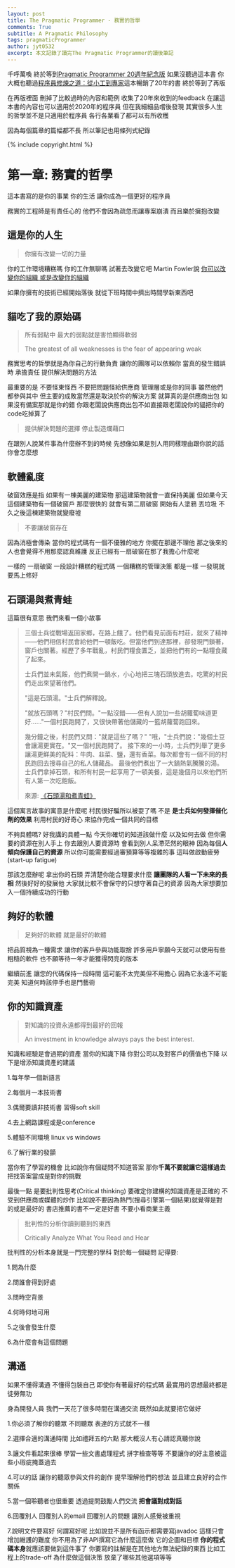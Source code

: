 ```yaml
---
layout: post
title: The Pragmatic Programmer - 務實的哲學
comments: True 
subtitle: A Pragmatic Philosophy
tags: pragmaticProgrammer
author: jyt0532
excerpt: 本文記錄了讀完The Pragmatic Programmer的讀後筆記
---
```


千呼萬喚 終於等到[Pragmatic Programmer 20週年紀念版](http://books.gotop.com.tw/v_ACL057200) 如果沒聽過這本書 你大概也聽過[程序員修煉之道︰從小工到專家](https://www.books.com.tw/products/CN10279423)這本暢銷了20年的書 終於等到了再版 

在再版裡面 刪掉了比較過時的內容和範例 收集了20年來收到的feedback 在讓這本書的內容也可以適用於2020年的程序員 但在我細細品嚐後發現 其實很多人生的哲學並不是只適用於程序員 各行各業看了都可以有所收穫


因為每個篇章的篇幅都不長 所以筆記也用條列式紀錄

{% include copyright.html %}

# 第一章: 務實的哲學

這本書寫的是你的事業 你的生活 讓你成為一個更好的程序員

務實的工程師是有責任心的 他們不會因為疏忽而讓專案崩潰 而且樂於擁抱改變

## 這是你的人生

> 你擁有改變一切的力量

你的工作環境糟糕嗎 你的工作無聊嗎 試著去改變它吧 Martin Fowler說 [你可以改變你的組織 或是改變你的組織](https://wiki.c2.com/?ChangeYourOrganization)

如果你擁有的技術已經開始落後 就從下班時間中擠出時間學新東西吧

## 貓吃了我的原始碼

> 所有弱點中 最大的弱點就是害怕顯得軟弱 
>
> The greatest of all weaknesses is the fear of appearing weak

務實思考的哲學就是為你自己的行動負責 讓你的團隊可以依賴你 當真的發生錯誤時 承擔責任 提供解決問題的方法

最重要的是 不要怪東怪西 不要把問題怪給供應商 管理層或是你的同事 雖然他們都參與其中 但主要的成敗當然還是取決於你的解決方案 就算真的是供應商出包 如果沒有備案那就是你的錯 你跟老闆說供應商出包不如直接跟老闆說你的貓把你的code吃掉算了

> 提供解決問題的選擇 停止製造爛藉口

在跟別人說某件事為什麼辦不到的時候 先想像如果是別人用同樣理由跟你說的話你會怎麼想


## 軟體亂度

破窗效應是指 如果有一棟美麗的建築物 那這建築物就會一直保持美麗 但如果今天這個建築物有一個破窗戶 那麼很快的 就會有第二扇破窗 開始有人塗鴉 丟垃圾 不久之後這棟建築物就變廢墟

> 不要讓破窗存在

因為消極會傳染 當你的程式碼有一個不優雅的地方 你擺在那邊不理他 那之後來的人也會覺得不用那麼認真維護 反正已經有一扇破窗在那了我擔心什麼呢

一樣的 一扇破窗 一段設計糟糕的程式碼 一個糟糕的管理決策 都是一樣 一發現就要馬上修好

## 石頭湯與煮青蛙

這篇很有意思 我們來看一個小故事

> 三個士兵從戰場返回家鄉，在路上餓了。他們看見前面有村莊，就來了精神——他們相信村民會給他們一頓飯吃。但當他們到達那裡，卻發現門鎖著，窗戶也關著。經歷了多年戰亂，村民們糧食匱乏，並把他們有的一點糧食藏了起來。
>
> 士兵們並未氣餒，他們煮開一鍋水，小心地把三塊石頭放進去。吃驚的村民們走出來望著他們。
> 
>"這是石頭湯。"士兵們解釋說。
>
>"就放石頭嗎？"村民們問。"一點沒錯——但有人說加一些胡蘿蔔味道更好……"一個村民跑開了，又很快帶著他儲藏的一籃胡蘿蔔跑回來。
>
>幾分鐘之後，村民們又問："就是這些了嗎？"
>"哦，"士兵們說："幾個土豆會讓湯更實在。"又一個村民跑開了。
>接下來的一小時，士兵們列舉了更多讓湯更鮮美的配料：牛肉、韭菜、鹽，還有香菜。每次都會有一個不同的村民跑回去搜尋自己的私人儲藏品。
>最後他們煮出了一大鍋熱氣騰騰的湯。士兵們拿掉石頭，和所有村民一起享用了一頓美餐，這是幾個月以來他們所有人第一次吃飽飯。
>
> 來源: [《石頭湯和煮青蛙》](https://www.jianshu.com/p/0677af6feed7)

這個寓言故事的寓意是什麼呢 村民很好騙所以被耍了嗎 不是 **是士兵如何發揮催化劑的效果** 利用村民的好奇心 來協作完成一個共同的目標

不夠具體嗎? 好我講的具體一點 今天你確切的知道該做什麼 以及如何去做 但你需要的資源在別人手上 你去跟別人要資源時 會看到別人呆滯茫然的眼神 因為每個**人傾向保護自己的資源** 所以你可能需要經過審預算等等複雜的事 這叫做啟動疲勞(start-up fatigue)

那該怎麼辦呢 拿出你的石頭 弄清楚你能合理要求什麼 **讓團隊的人看一下未來的長相** 然後好好的發展他 大家就比較不會保守的只想守著自己的資源 因為大家想要加入一個持續成功的行動

## 夠好的軟體

> 足夠好的軟體 就是最好的軟體

把品質視為一種需求 讓你的客戶參與功能取捨 許多用戶寧願今天就可以使用有些粗糙的軟件 也不願等待一年才能獲得閃亮的版本

繼續前進 讓您的代碼保持一段時間 這可能不太完美但不用擔心 因為它永遠不可能完美 知道何時該停手也是門藝術

## 你的知識資產

> 對知識的投資永遠都得到最好的回報
>
> An investment in knowledge always pays the best interest.

知識和經驗是會過期的資產 當你的知識下降 你對公司以及對客戶的價值也下降 以下是增添知識資產的建議

1.每年學一個新語言

2.每個月一本技術書

3.偶爾要讀非技術書 習得soft skill

4.去上網路課程或是conference

5.體驗不同環境 linux vs windows

6.了解行業的發顫

當你有了學習的機會 比如說你有個疑問不知道答案 那你**千萬不要就讓它這樣過去** 把找答案當成是對你的挑戰

最後一點 是要批判性思考(Critical thinking) 要確定你建構的知識資產是正確的 不受到供應商或媒體的炒作 比如說不要因為熱門(搜尋引擎第一個結果)就覺得是對的或是最好的 書店推薦的書不一定是好書 不要小看商業主義

> 批判性的分析你讀到聽到的東西
>
> Critically Analyze What You Read and Hear 

批判性的分析本身就是一門完整的學科 對於每一個疑問 記得要:

1.問為什麼 

2.問誰會得到好處 

3.問時空背景 

4.何時何地可用 

5.之後會發生什麼 

6.為什麼會有這個問題

## 溝通

如果不懂得溝通 不懂得包裝自己 即使你有著最好的程式碼 最實用的思想最終都是徒勞無功

身為開發人員 我們一天花了很多時間在溝通交流 既然如此就要把它做好

1.你必須了解你的聽眾 不同聽眾 表達的方式就不一樣

2.選擇合適的溝通時間 比如禮拜五的六點 那大概沒人有心請認真聽你說 

3.讓文件看起來很棒 學習一些文書處理程式 拼字檢查等等 不要讓你的好主意被這些小瑕疵掩蓋過去

4.可以的話 讓你的聽眾參與文件的創作 提早理解他們的想法 並且建立良好的合作關係

5.當一個聆聽者也很重要 透過提問鼓勵人們交流 **把會議對成對話**

6.回覆別人 回覆別人的email 回覆別人的問題 讓別人感覺被重視

7.說明文件要寫好 何謂寫好呢 比如說並不是所有函示都需要寫javadoc 這樣只會增加維護的難度 你不用為了非API撰寫它為什麼這麼做 它的企圖和目標 **你的程式碼本身**就應該要做到這件事了 你要寫的註解是在其他地方無法紀錄的東西 比如工程上的trade-off 為什麼做這個決策 放棄了哪些其他選項等等




